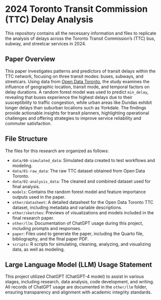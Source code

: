 # 2024 Toronto Transit Commission (TTC) Delay Analysis

This repository contains all the necessary information and files to replicate the analysis of delays across the Toronto Transit Commission’s (TTC) bus, subway, and streetcar services in 2024.

## Paper Overview

This paper investigates patterns and predictors of transit delays within the TTC network, focusing on three transit modes: buses, subways, and streetcars. Using data from [Open Data Toronto](https://open.toronto.ca/), the study examines the influence of geographic location, transit mode, and temporal factors on delay durations. A random forest model was used to predict `min_delay`, revealing that buses experience the highest delays due to their susceptibility to traffic congestion, while urban areas like Dundas exhibit longer delays than suburban locations such as Yorkdale. The findings provide actionable insights for transit planners, highlighting operational challenges and offering strategies to improve service reliability and commuter satisfaction.

## File Structure

The files for this research are organized as follows:

-   `data/00-simulated_data`: Simulated data created to test workflows and modeling.
-   `data/01-raw_data`: The raw TTC dataset obtained from Open Data Toronto.
-   `data/02-analysis_data`: The cleaned and combined dataset used for final analysis.
-   `models`: Contains the random forest model and feature importance outputs used in the paper.
-   `other/datasheet`: A detailed datasheet for the Open Data Toronto TTC dataset, including metadata and variable descriptions.
-   `other/sketches`: Previews of visualizations and models included in the final research paper.
-   `other/llm`: Documentation of ChatGPT usage during this project, including prompts and responses.
-   `paper`: Files used to generate the paper, including the Quarto file, bibliography, and the final paper PDF.
-   `scripts`: R scripts for simulating, cleaning, analyzing, and visualizing data, as well as modeling.

## Large Language Model (LLM) Usage Statement

This project utilized ChatGPT (ChatGPT-4 model) to assist in various stages, including research, data analysis, code development, and writing. All records of ChatGPT usage are documented in the `other/llm` folder, ensuring transparency and alignment with academic integrity standards.
